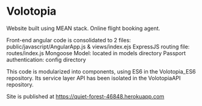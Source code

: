 # Volotopia
Website built using MEAN stack.  Online flight booking agent.

Front-end angular code is consolidated to 2 files: public/javascript/AngularApp.js & views/index.ejs
ExpressJS routing file: routes/index.js
Mongoose Model: located in models directory
Passport authentication: config directory

This code is modularized into components, using ES6 in the Volotopia_ES6 repository.
Its service layer API has been isolated in the VolotopiaAPI repository.

Site is published at https://quiet-forest-46848.herokuapp.com

